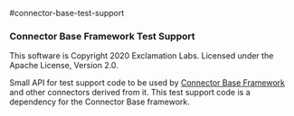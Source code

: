 #connector-base-test-support
### Connector Base Framework Test Support

This software is Copyright 2020 Exclamation Labs.  Licensed under the Apache License, Version 2.0.

Small API for test support code to be used by
 [Connector Base Framework](https://github.com/ExclamationLabs/connector-base)
 and other connectors derived from it.  This test support code is a dependency for the Connector Base framework.



